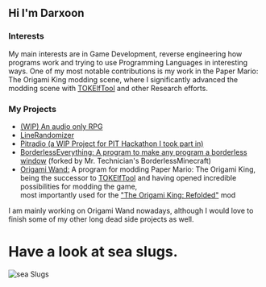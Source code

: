 ## Hi I'm Darxoon

### Interests

My main interests are in Game Development, reverse engineering how programs work and trying to use Programming Languages in interesting ways. One of my most notable contributions is my work in the Paper Mario: The Origami King modding scene, where I significantly advanced the modding scene with [TOKElfTool](https://github.com/Darxoon/TOKElfTool) and other Research efforts.

### My Projects

* [(WIP) An audio only RPG](https://github.com/Darxoon/AudioStory)
* [LineRandomizer](https://github.com/Darxoon/LineRandomizer)
* [Pitradio (a WIP Project for PIT Hackathon I took part in)](https://github.com/lukaslangrock/pitradio)
* [BorderlessEverything: A program to make any program a borderless window](https://github.com/Darxoon/BorderlessEverything) (forked by Mr. Technician's BorderlessMinecraft)
* [Origami Wand:](https://github.com/Darxoon/OrigamiWand) A program for modding Paper Mario: The Origami King,  
being the successor to [TOKElfTool](https://github.com/Darxoon/TOKElfTool) and having opened incredible possibilities for modding the game,   
most importantly used for the ["The Origami King: Refolded"](https://gamebanana.com/wips/52911) mod

I am mainly working on Origami Wand nowadays, although I would love to finish some of my other long dead side projects as well.

# Have a look at sea slugs.

![sea Slugs](https://user-images.githubusercontent.com/38355282/147760438-460fde9a-0ff2-4860-a798-16d19ae9ed2e.png)


<!--
**Darxoon/Darxoon** is a ✨ _special_ ✨ repository because its `README.md` (this file) appears on your GitHub profile.

Here are some ideas to get you started:

- 🔭 I’m currently working on ...
- 🌱 I’m currently learning ...
- 👯 I’m looking to collaborate on ...
- 🤔 I’m looking for help with ...
- 💬 Ask me about ...
- 📫 How to reach me: ...
- 😄 Pronouns: ...
- ⚡ Fun fact: ...
-->
